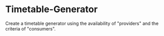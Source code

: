 # Timetable-Generator
Create a timetable generator using the availability of "providers" and the criteria of "consumers".

